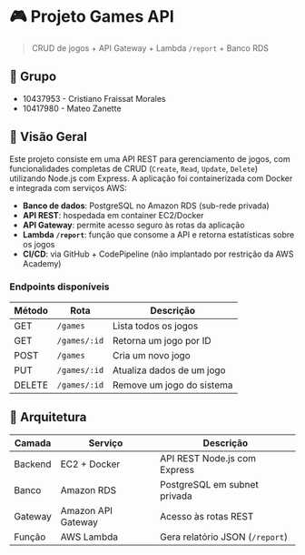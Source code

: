 # 🎮 Projeto Games API 

> CRUD de jogos + API Gateway + Lambda `/report` + Banco RDS

## 👥 Grupo
- 10437953 - Cristiano Fraissat Morales
- 10417980 - Mateo Zanette


## 🚀 Visão Geral

Este projeto consiste em uma API REST para gerenciamento de jogos, com funcionalidades completas de CRUD (`Create`, `Read`, `Update`, `Delete`) utilizando Node.js com Express. A aplicação foi containerizada com Docker e integrada com serviços AWS:

- **Banco de dados**: PostgreSQL no Amazon RDS (sub-rede privada)
- **API REST**: hospedada em container EC2/Docker
- **API Gateway**: permite acesso seguro às rotas da aplicação
- **Lambda `/report`**: função que consome a API e retorna estatísticas sobre os jogos
- **CI/CD**: via GitHub + CodePipeline (não implantado por restrição da AWS Academy)

### Endpoints disponíveis

| Método | Rota         | Descrição                  |
|--------|--------------|----------------------------|
| GET    | `/games`     | Lista todos os jogos       |
| GET    | `/games/:id` | Retorna um jogo por ID     |
| POST   | `/games`     | Cria um novo jogo          |
| PUT    | `/games/:id` | Atualiza dados de um jogo  |
| DELETE | `/games/:id` | Remove um jogo do sistema  |

## 🧩 Arquitetura

| Camada   | Serviço               | Descrição                              |
|----------|-----------------------|----------------------------------------|
| Backend  | EC2 + Docker          | API REST Node.js com Express           |
| Banco    | Amazon RDS            | PostgreSQL em subnet privada           |
| Gateway  | Amazon API Gateway    | Acesso às rotas REST                   |
| Função   | AWS Lambda            | Gera relatório JSON (`/report`)        |






